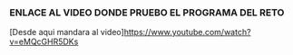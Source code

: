 ### ENLACE AL VIDEO DONDE PRUEBO EL PROGRAMA DEL RETO

[Desde aqui mandara al video]<https://www.youtube.com/watch?v=eMQcGHR5DKs>